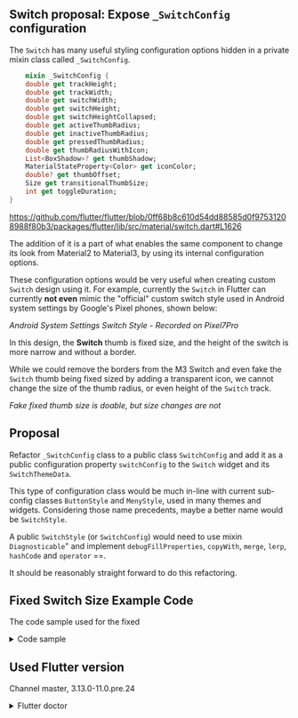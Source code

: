 ## Switch proposal: Expose `_SwitchConfig` configuration

The `Switch` has many useful styling configuration options hidden in a private mixin class called `_SwitchConfig`. 

```dart
    mixin _SwitchConfig {
    double get trackHeight;
    double get trackWidth;
    double get switchWidth;
    double get switchHeight;
    double get switchHeightCollapsed;
    double get activeThumbRadius;
    double get inactiveThumbRadius;
    double get pressedThumbRadius;
    double get thumbRadiusWithIcon;
    List<BoxShadow>? get thumbShadow;
    MaterialStateProperty<Color> get iconColor;
    double? get thumbOffset;
    Size get transitionalThumbSize;
    int get toggleDuration;
}
```

https://github.com/flutter/flutter/blob/0ff68b8c610d54dd88585d0f97531208988f80b3/packages/flutter/lib/src/material/switch.dart#L1626


The addition of it is a part of what enables the same component to change its look from Material2 to Material3, by using its internal configuration options.

These configuration options would be very useful when creating custom `Switch` design using it. For example, currently the `Switch` in Flutter can currently **not even** mimic the "official" custom switch style used in Android system settings by Google's Pixel phones, shown below:



_Android System Settings Switch Style - Recorded on Pixel7Pro_

In this design, the **Switch** thumb is fixed size, and the height of the switch is more narrow and without a border.


While we could remove the borders from the M3 Switch and even fake the `Switch` thumb being fixed sized by adding a transparent icon, we cannot change the size of the thumb radius, or even height of the `Switch` track.




_Fake fixed thumb size is doable, but size changes are not_

## Proposal

Refactor `_SwitchConfig` class to a public class `SwitchConfig` and add it as a public configuration property `switchConfig` to the `Switch` widget and its `SwitchThemeData`.  

This type of configuration class would be much in-line with current sub-config classes `ButtonStyle` and `MenyStyle`, used in many themes and widgets. Considering those name precedents, maybe a better name would be `SwitchStyle`.

A public `SwitchStyle` (or `SwitchConfig`) would need to use mixin `Diagnosticable`" and implement `debugFillProperties`, `copyWith`, `merge`, `lerp`,  `hashCode` and `operator` ==. 

It should be reasonably straight forward to do this refactoring. 



## Fixed Switch Size Example Code

The code sample used for the fixed 

<details>
<summary>Code sample</summary>


```dart

```

</details>

## Used Flutter version

Channel master, 3.13.0-11.0.pre.24

<details>
  <summary>Flutter doctor</summary>

```
flutter doctor -v
[✓] Flutter (Channel master, 3.13.0-11.0.pre.24, on macOS 13.4.1 22F770820d darwin-arm64, locale en-US)
    • Flutter version 3.13.0-11.0.pre.24 on channel master at ...
    • Upstream repository https://github.com/flutter/flutter.git
    • Framework revision 0ff68b8c61 (5 hours ago), 2023-07-28 04:09:52 -0400
    • Engine revision cfa5427dc4
    • Dart version 3.2.0 (build 3.2.0-11.0.dev)
    • DevTools version 2.25.0
    • If those were intentional, you can disregard the above warnings; however it is recommended to use "git" directly to
      perform update checks and upgrades.

[✓] Android toolchain - develop for Android devices (Android SDK version 33.0.0)
    • Android SDK at /Users/rydmike/Library/Android/sdk
    • Platform android-33, build-tools 33.0.0
    • Java binary at: /Applications/Android Studio.app/Contents/jbr/Contents/Home/bin/java
    • Java version OpenJDK Runtime Environment (build 17.0.6+0-17.0.6b802.4-9586694)
    • All Android licenses accepted.

[✓] Xcode - develop for iOS and macOS (Xcode 14.3.1)
    • Xcode at /Applications/Xcode.app/Contents/Developer
    • Build 14E300c
    • CocoaPods version 1.11.3

[✓] Chrome - develop for the web
    • Chrome at /Applications/Google Chrome.app/Contents/MacOS/Google Chrome

[✓] Android Studio (version 2022.2)
    • Android Studio at /Applications/Android Studio.app/Contents
    • Flutter plugin can be installed from:
      🔨 https://plugins.jetbrains.com/plugin/9212-flutter
    • Dart plugin can be installed from:
      🔨 https://plugins.jetbrains.com/plugin/6351-dart
    • Java version OpenJDK Runtime Environment (build 17.0.6+0-17.0.6b802.4-9586694)

[✓] IntelliJ IDEA Community Edition (version 2023.1.3)
    • IntelliJ at /Applications/IntelliJ IDEA CE.app
    • Flutter plugin version 74.0.4
    • Dart plugin version 231.9161.14

[✓] VS Code (version 1.79.2)
    • VS Code at /Applications/Visual Studio Code.app/Contents
    • Flutter extension version 3.62.0

[✓] Connected device (2 available)
    • macOS (desktop) • macos  • darwin-arm64   • macOS 13.4.1 22F770820d darwin-arm64
    • Chrome (web)    • chrome • web-javascript • Google Chrome 115.0.5790.114

[✓] Network resources
    • All expected network resources are available.

```

</details>
